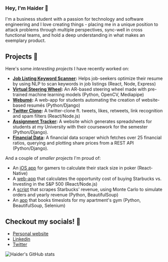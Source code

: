### Hey, I'm Haider 👋

I'm a business student with a passion for technology and software engineering and I love creating things - placing me in a unique position to attack problems through multiple perspectives, sync-well in cross functional teams, and hold a deep understanding in what makes an exemplary product.

## Projects :space_invader:
Here's some _interesting projects_ I have recently worked on:
- **[Job Listing Keyword Scanner](https://haiderzaidi.ca/keywords/):** Helps job-seekers optimize their resume by using NLP to scan keywords in job listings (React, Node, Express)
- **[Virtual Steering Wheel](https://github.com/HaiderZaidiDev?tab=repositories):** An AR-based steering wheel made with pre-trained machine learning models (Python, OpenCV, Mediapipe)
- **[Webumé](https://webume.ca):** A web-app for students automating the creation of website-based resumés (Python/Django)
- **[Twitter Clone](https://github.com/HaiderZaidiDev/twitter-clone):** A twitter-clone ft. tweets, likes, retweets, link recognition and spam filters (React/Node.js)
- **[Assignment Tracker](https://github.com/HaiderZaidiDev/canvas-assignments-tracker):** A website which generates spreadsheets for students at my University with their coursework for the semester (Python/Django).
- **[Financial Data](https://github.com/HaiderZaidiDev/Financial-Data-Scraper):** A financial data scraper which fetches over 25 financial ratios, querying and plotting share prices from a REST API (Python/Django).

And a couple of _smaller projects_ I'm proud of:
- An [iOS app](https://github.com/HaiderZaidiDev/stacksize) for gamers to calculate their stack size in poker (React-Native)
- A [web-app](https://github.com/HaiderZaidiDev/Coffee-Returns) that calculates the opportunity cost of buying Starbucks vs. Investing in the S&P 500 (React/Node.js)
- A [script](https://github.com/HaiderZaidiDev/starbucks-menu-scraper) that scrapes Starbucks' revenue, using Monte Carlo to simulate orders and yearly revenue (Python, BeautifulSoup)
- An [app](https://github.com/HaiderZaidiDev/eventbrite-ticket-booking) that books timeslots for my apartment's gym (Python, BeautifulSoup, Selenium)


## Checkout my socials! :ocean:
- [Personal website](https://haiderzaidi.ca)
- [Linkedin](https://haiderzaidi.ca/linkedin)
- [Twitter](https://haiderzaidi.ca/twitter)

![Haider's GitHub stats](https://github-readme-stats.vercel.app/api?username=haiderzaididev&show_icons=true&theme=tokyonight)
